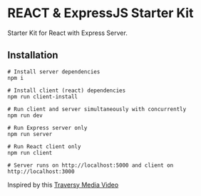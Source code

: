 # REACT & ExpressJS Starter Kit

Starter Kit for React with Express Server.

## Installation

```
# Install server dependencies
npm i

# Install client (react) dependencies
npm run client-install

# Run client and server simultaneously with concurrently
npm run dev

# Run Express server only
npm run server

# Run React client only
npm run client

# Server runs on http://localhost:5000 and client on http://localhost:3000
```

Inspired by this [Traversy Media Video](https://www.youtube.com/watch?v=v0t42xBIYIs&t=289s)
